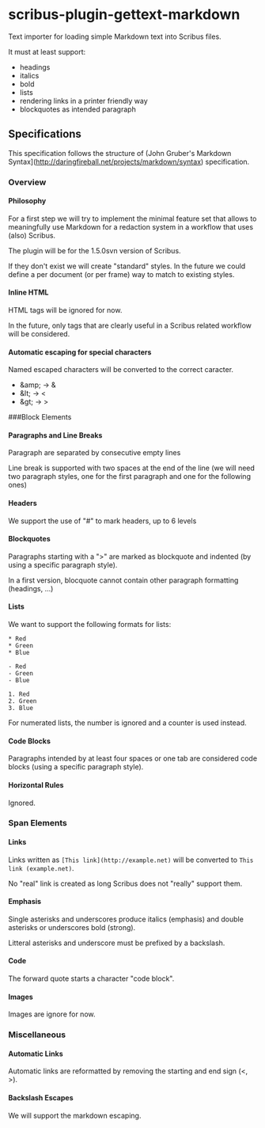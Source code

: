 # scribus-plugin-gettext-markdown

Text importer for loading simple Markdown text into Scribus files.

It must at least support:
- headings
- italics
- bold
- lists
- rendering links in a printer friendly way
- blockquotes as intended paragraph

## Specifications

This specification follows the structure of (John Gruber's Markdown Syntax](http://daringfireball.net/projects/markdown/syntax) specification.

### Overview

#### Philosophy

For a first step we will try to implement the minimal feature set that allows to meaningfully use Markdown for a redaction system in a workflow that uses (also) Scribus.

The plugin will be for the 1.5.0svn version of Scribus.

If they don't exist we will create "standard" styles. In the future we could define a per document (or per frame) way to match to existing styles.

#### Inline HTML

HTML tags will be ignored for now.

In the future, only tags that are clearly useful in a Scribus related workflow will be considered.

#### Automatic escaping for special characters

Named escaped characters will be converted to the correct caracter.

- &amp;amp; → &amp;
- &amp;lt; → &lt;
- &amp;gt; → &gt;

###Block Elements

#### Paragraphs and Line Breaks

Paragraph are separated by consecutive empty lines

Line break is supported with two spaces at the end of the line (we will need two paragraph styles, one for the first paragraph and one for the following ones)

#### Headers

We support the use of "#" to mark headers, up to 6 levels

#### Blockquotes

Paragraphs starting with a "&gt;" are marked as blockquote and indented (by using a specific paragraph style).

In a first version, blocquote cannot contain other paragraph formatting (headings, ...)

#### Lists

We want to support the following formats for lists:

    * Red
    * Green
    * Blue
    
    - Red
    - Green
    - Blue

    1. Red
    2. Green
    3. Blue

For numerated lists, the number is ignored and a counter is used instead.

#### Code Blocks

Paragraphs intended by at least four spaces or one tab are considered code blocks (using a specific paragraph style).

#### Horizontal Rules

Ignored.

### Span Elements

#### Links

Links written as `[This link](http://example.net)` will be converted to `This link (example.net)`.

No "real" link is created as long Scribus does not "really" support them.

#### Emphasis

Single asterisks and underscores produce italics (emphasis) and double asterisks or underscores bold (strong).

Litteral asterisks and underscore must be prefixed by a backslash.

#### Code

The forward quote starts a character "code block".

#### Images

Images are ignore for now.

### Miscellaneous

#### Automatic Links

Automatic links are reformatted by removing the starting and end sign (&lt;, &gt;).

#### Backslash Escapes

We will support the markdown escaping.

